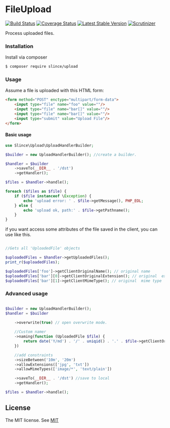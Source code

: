 # FileUpload

[![Build Status](https://img.shields.io/travis/slince/upload/master.svg?style=flat-square)](https://travis-ci.org/slince/upload)
[![Coverage Status](https://img.shields.io/codecov/c/github/slince/upload.svg?style=flat-square)](https://codecov.io/github/slince/upload)
[![Latest Stable Version](https://img.shields.io/packagist/v/slince/upload.svg?style=flat-square&label=stable)](https://packagist.org/packages/slince/upload)
[![Scrutinizer](https://img.shields.io/scrutinizer/g/slince/upload.svg?style=flat-square)](https://scrutinizer-ci.com/g/slince/upload/?branch=master)

Process uploaded files.

### Installation

Install via composer

```bash
$ composer require slince/upload
```

### Usage

Assume a file is uploaded with this HTML form:

```html
<form method="POST" enctype="multipart/form-data">
    <input type="file" name="foo" value=""/>
    <input type="file" name="bar[]" value=""/>
    <input type="file" name="bar[]" value=""/>
    <input type="submit" value="Upload File"/>
</form>
```

#### Basic usage

```php
use Slince\Upload\UploadHandlerBuilder;

$builder = new UploadHandlerBuilder(); //create a builder.

$handler = $builder
    ->saveTo(__DIR__ . '/dst')
    ->getHandler();

$files = $handler->handle();

foreach ($files as $file) {
    if ($file instanceof \Exception) {
        echo 'upload error: ' . $file->getMessage(), PHP_EOL;
    } else {
        echo 'upload ok, path:' . $file->getPathname();
    }
}
```

if you want access some attributes of the file saved in the client, you can use like this.

```php

//Gets all 'UploadedFile' objects

$uploadedFiles = $handler->getUploadedFiles();
print_r($uploadedFiles);

$uploadedFiles['foo']->getClientOriginalName(); // original name
$uploadedFiles['bar'][0]->getClientOriginalExtension(); // original  extension
$uploadedFiles['bar'][1]->getClientMimeType(); // original  mime type
```

### Advanced usage

```php

$builder = new UploadHandlerBuilder();
$handler = $builder

    ->overwrite(true) // open overwrite mode. 
    
    //Custom namer
    ->naming(function (UploadedFile $file) {
        return date('Y/md') . '/' . uniqid() . '.' . $file->getClientOriginalExtension();
    })

    //add constraints
    ->sizeBetween('10m', '20m')
    ->allowExtensions(['jpg', 'txt'])
    ->allowMimeTypes(['image/*', 'text/plain'])

    ->saveTo(__DIR__ . '/dst') //save to local
    ->getHandler();

$files = $handler->handle();
```

## License
 
The MIT license. See [MIT](https://opensource.org/licenses/MIT)